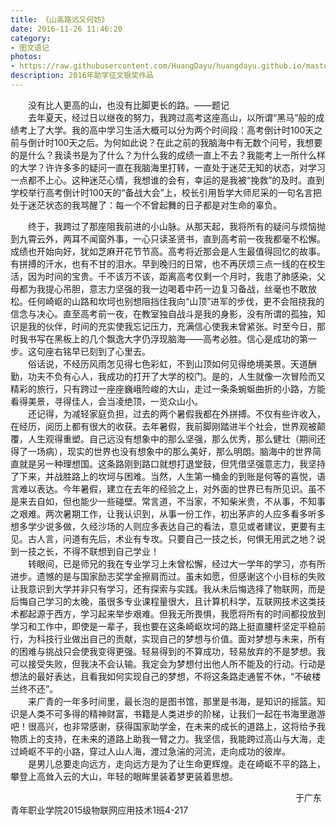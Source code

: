 ```yaml
---
title: 《山高路远又何妨》
date: 2016-11-26 11:46:20
category: 
- 图文语记
photos:
- https://raw.githubusercontent.com/HuangDayu/huangdayu.github.io/master/assets/private/images/image-23.jpg
description: 2016年助学征文银奖作品
---
```


&emsp;&emsp;没有比人更高的山，也没有比脚更长的路。——题记  
&emsp;&emsp;去年夏天，经过日以继夜的努力，我跨过高考这座高山，以所谓“黑马”般的成绩考上了大学。我的高中学习生活大概可以分为两个时间段：高考倒计时100天之前与倒计时100天之后。为何如此说？在此之前的我脑海中有无数个问号，我想要的是什么？我读书是为了什么？为什么我的成绩一直上不去？我能考上一所什么样的大学？许许多多的疑问一直在我脑海里打转，一直处于迷茫无知的状态，对学习一点都不上心。这种迷茫心情，我想谁的会有，幸运的是我被“挽救”的及时。直到学校举行高考倒计时100天的“备战大会”上，校长引用哲学大师尼采的一句名言把处于迷茫状态的我骂醒了：每一个不曾起舞的日子都是对生命的辜负。  

<!-- more -->

&emsp;&emsp;终于，我跨过了那座阻我前进的小山脉。从那天起，我将所有的疑问与烦恼抛到九霄云外，两耳不闻窗外事，一心只读圣贤书，直到高考前一夜我都毫不松懈。成绩也开始向好，犹如芝麻开花节节高。高考将近那会是人生最值得回忆的故事。有拼搏的汗水，也有不甘的泪水。早到晚归的日常，也不再厌烦三点一线的在校生活，因为时间的宝贵。千不该万不该，距离高考仅剩一个月时，我患了肺感染，父母都为我提心吊胆，意志力坚强的我一边喝着中药一边复习备战，丝毫也不敢放松。任何崎岖的山路和坎坷也别想阻挡住我向“山顶”进军的步伐，更不会阻挠我的信念与决心。直至高考前一夜，在教室独自战斗是我的身影，没有所谓的孤独，知识是我的伙伴，时间的充实使我忘记压力，充满信心使我未曾紧张。时至今日，那时我书写在黑板上的几个飘逸大字仍浮现脑海——高考必胜。信心是成功的第一步。这句座右铭早已刻到了心里去。  
&emsp;&emsp;俗话说，不经历风雨怎见得七色彩虹，不到山顶如何见得绝境美景。天道酬勤，功夫不负有心人，我成功的打开了大学的校门。是的，人生就像一次冒险而又精彩的旅行，只有跨过一座座巍峨险峻的大山，走过一条条蜿蜒曲折的小路，方能看得美景，寻得佳人，会当凌绝顶，一览众山小。  
&emsp;&emsp;还记得，为减轻家庭负担，过去的两个暑假我都在外拼搏。不仅有些许收入，在经历，阅历上都有很大的收获。去年暑假，我前脚刚踏进半个社会，世界观被颠覆，人生观得重塑。自己远没有想象中的那么坚强，那么优秀，那么健壮（期间还得了一场病），现实的世界也没有想象中的那么美好，那么明朗。脑海中的世界简直就是另一种理想国。这条路刚到路口就想打退堂鼓，但凭借坚强意志力，我坚持了下来，并战胜路上的坎坷与困难。当然，人生第一桶金的到账是何等的喜悦，语言难以表达。今年暑假，建立在去年的经验之上，对外面的世界已有所见识。虽不是来去自如，但也能少一些碰壁。常言道，不当家，不知柴米贵，不从事，不知事之艰难。两次暑期工作，让我认识到，从事一份工作，初出茅庐的人应多看多听多想多学少说多做，久经沙场的人则应多表达自己的看法，意见或者建议，更要有主见。古人言，问道有先后，术业有专攻。只要自己一技之长，何惧无用武之地？说到一技之长，不得不联想到自己学业！  
&emsp;&emsp;转眼间，已是师兄的我在专业学习上未曾松懈，经过大一学年的学习，亦有所进步。遗憾的是与国家励志奖学金擦肩而过。虽未如愿，但感谢这个小目标的失败让我意识到大学并非只有学习，还有探索与实践。我从未后悔选择了物联网，而是后悔自己学习的太晚，虽很多专业课程量很大，且计算机科学，互联网技术这类技术都起源于西方，学习起来举步艰难。但我无所畏惧，我愿将所有的时间都投放到学习和工作中，即使是一辈子，我也要在这条崎岖坎坷的路上挺直腰杆坚定平稳前行，为科技行业做出自己的贡献，实现自己的梦想与价值。面对梦想与未来，所有的困难与挑战只会使我变得更强。轻易得到的不算成功，轻易放弃的不是梦想。我可以接受失败，但我决不会认输。我定会为梦想付出他人所不能及的行动。行动是想法的最好表达，且看我如何实现自己的梦想，不将这条路走通誓不休，“不破楼兰终不还”。  
&emsp;&emsp;来广青的一年多时间里，最长泡的是图书馆，那里是书海，是知识的摇篮。知识是人类不可多得的精神财富，书籍是人类进步的阶梯，让我们一起在书海里遨游吧！很高兴，也非常感谢，获得国家助学金，在未来的成长的道路上，这将给予我物质上的支持，在未来的道路上助我一臂之力。我坚信，我能跨过高山与大海，走过崎岖不平的小路，穿过人山人海，渡过急湍的河流，走向成功的彼岸。  
&emsp;&emsp;是男儿总要走向远方，走向远方是为了让生命更辉煌。走在崎岖不平的路上，攀登上高耸入云的大山，年轻的眼眸里装着梦更装着思想。
  
&emsp;&emsp;&emsp;&emsp;&emsp;&emsp;&emsp;&emsp;&emsp;&emsp;&emsp;&emsp;&emsp;&emsp;&emsp;&emsp;&emsp;&emsp;&emsp;&emsp;&emsp;&emsp;&emsp;&emsp;&emsp;&emsp;&emsp;&emsp;&emsp;&emsp;&emsp;&emsp;&nbsp;&nbsp;于广东青年职业学院2015级物联网应用技术1班4-217